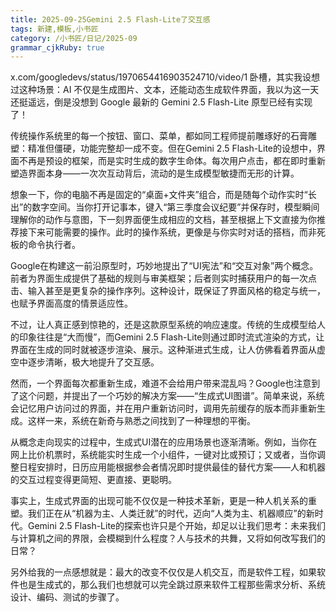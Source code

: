 ```yaml
---
title: 2025-09-25Gemini 2.5 Flash-Lite了交互感
tags: 新建,模板,小书匠
category: /小书匠/日记/2025-09
grammar_cjkRuby: true
---
```



x.com/googledevs/status/1970654416903524710/video/1 卧槽，其实我设想过这种场景：AI 不仅是生成图片、文本，还能动态生成软件界面，我以为这一天还挺遥远，倒是没想到 Google 最新的 Gemini 2.5 Flash-Lite 原型已经有实现了！

传统操作系统里的每一个按钮、窗口、菜单，都如同工程师提前雕琢好的石膏雕塑：精准但僵硬，功能完整却一成不变。但在Gemini 2.5 Flash-Lite的设想中，界面不再是预设的框架，而是实时生成的数字生命体。每次用户点击，都在即时重新塑造界面本身——一次次互动背后，流动的是生成模型敏捷而无形的计算。

想象一下，你的电脑不再是固定的“桌面+文件夹”组合，而是随每个动作实时“长出”的数字空间。当你打开记事本，键入“第三季度会议纪要”并保存时，模型瞬间理解你的动作与意图，下一刻界面便生成相应的文档，甚至根据上下文直接为你推荐接下来可能需要的操作。此时的操作系统，更像是与你实时对话的搭档，而非死板的命令执行者。

Google在构建这一前沿原型时，巧妙地提出了“UI宪法”和“交互对象”两个概念。前者为界面生成提供了基础的规则与审美框架；后者则实时捕获用户的每一次点击、输入甚至是更复杂的操作序列。这种设计，既保证了界面风格的稳定与统一，也赋予界面高度的情景适应性。

不过，让人真正感到惊艳的，还是这款原型系统的响应速度。传统的生成模型给人的印象往往是“大而慢”，而Gemini 2.5 Flash-Lite则通过即时流式渲染的方式，让界面在生成的同时就被逐步渲染、展示。这种渐进式生成，让人仿佛看着界面从虚空中逐步清晰，极大地提升了交互感。

然而，一个界面每次都重新生成，难道不会给用户带来混乱吗？Google也注意到了这个问题，并提出了一个巧妙的解决方案——“生成式UI图谱”。简单来说，系统会记忆用户访问过的界面，并在用户重新访问时，调用先前缓存的版本而非重新生成。这样一来，系统在新奇与熟悉之间找到了一种理想的平衡。

从概念走向现实的过程中，生成式UI潜在的应用场景也逐渐清晰。例如，当你在网上比价机票时，系统能实时生成一个小组件，一键对比或预订；又或者，当你调整日程安排时，日历应用能根据参会者情况即时提供最佳的替代方案——人和机器的交互过程变得更简短、更直接、更聪明。

事实上，生成式界面的出现可能不仅仅是一种技术革新，更是一种人机关系的重塑。我们正在从“机器为主、人类迁就”的时代，迈向“人类为主、机器顺应”的新时代。Gemini 2.5 Flash-Lite的探索也许只是个开始，却足以让我们思考：未来我们与计算机之间的界限，会模糊到什么程度？人与技术的共舞，又将如何改写我们的日常？

另外给我的一点感想就是：最大的改变不仅仅是人机交互，而是软件工程，如果软件也是生成式的，那么我们也想就可以完全跳过原来软件工程那些需求分析、系统设计、编码、测试的步骤了。


